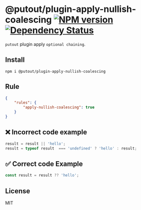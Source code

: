 # @putout/plugin-apply-nullish-coalescing [![NPM version][NPMIMGURL]][NPMURL] [![Dependency Status][DependencyStatusIMGURL]][DependencyStatusURL]

[NPMIMGURL]: https://img.shields.io/npm/v/@putout/plugin-apply-nullish-coalescing.svg?style=flat&longCache=true
[NPMURL]: https://npmjs.org/package/@putout/plugin-apply-nullish-coalescing"npm"
[DependencyStatusURL]: https://david-dm.org/coderaiser/putout?path=packages/plugin-apply-nullish-coalescing
[DependencyStatusIMGURL]: https://david-dm.org/coderaiser/putout.svg?path=packages/plugin-apply-nullish-coalescing

`putout` plugin apply `optional chaining`.

## Install

```
npm i @putout/plugin-apply-nullish-coalescing
```

## Rule

```json
{
    "rules": {
        "apply-nullish-coalescing": true
    }
}
```

## ❌ Incorrect code example

```js
result = result || 'hello';
result = typeof result  === 'undefined' ? 'hello' : result;
```

## ✅ Correct code Example

```js
const result = result ?? 'hello';
```

## License

MIT
